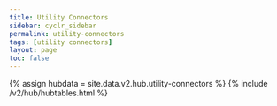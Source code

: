 ```yaml
---
title: Utility Connectors
sidebar: cyclr_sidebar
permalink: utility-connectors
tags: [utility connectors]
layout: page
toc: false
---
```

{% assign hubdata = site.data.v2.hub.utility-connectors %}
{% include /v2/hub/hubtables.html %}